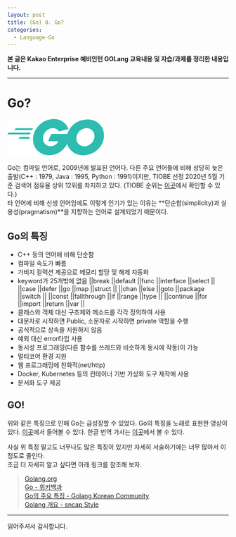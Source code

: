 ```yaml
---
layout: post
title: (Go) 0. Go?
categories:
  - Language-Go
---
```


**본 글은 Kakao Enterprise 예비인턴 GOLang 교육내용 및 자습/과제를 정리한 내용입니다.**

---

# Go?

![go_마스코트](/assets/images/Go/0_preview/go.png)

Go는 컴파일 언어로, 2009년에 발표된 언어다. 다른 주요 언어들에 비해 상당히 늦은 출발(C++ : 1979, Java : 1995, Python : 1991)이지만, TIOBE 선정 2020년 5월 기준 검색어 점유율 상위 12위를 차지하고 있다. (TIOBE 순위는 [이곳](https://www.tiobe.com/tiobe-index/)에서 확인할 수 있다.)  
타 언어에 비해 신생 언어임에도 이렇게 인기가 있는 이유는 **단순함(simplicity)과 실용성(pragmatism)**을 지향하는 언어로 설계되었기 때문이다.

## Go의 특징

- C++ 등의 언어에 비해 단순함
- 컴파일 속도가 빠름
- 가비지 컬렉션 제공으로 메모리 할당 및 해제 자동화
- keyword가 25개밖에 없음
  ||break ||default ||func ||interface ||select ||
  ||case ||defer ||go ||map ||struct ||
  ||chan ||else ||goto ||package ||switch ||
  ||const ||fallthrough ||if ||range ||type ||
  ||continue ||for ||import ||return ||var ||
- 클래스와 객체 대신 구조체와 메소드를 각각 정의하여 사용
- 대문자로 시작하면 Public, 소문자로 시작하면 private 역할을 수행
- 공식적으로 상속을 지원하지 않음
- 예외 대신 error타입 사용
- 동시성 프로그래밍(다른 함수를 쓰레드와 비슷하게 동시에 작동)이 가능
- 멀티코어 환경 지원
- 웹 프로그래밍에 친화적(net/http)
- Docker, Kubernetes 등의 컨테이너 기반 가상화 도구 제작에 사용
- 문서화 도구 제공

## GO!

위와 같은 특징으로 인해 Go는 급성장할 수 있었다. Go의 특징을 노래로 표현한 영상이 있다. [이곳](https://youtu.be/LJvEIjRBSDA)에서 들어볼 수 있다. 한글 번역 가사는 [이곳](<https://namu.wiki/w/Go(%ED%94%84%EB%A1%9C%EA%B7%B8%EB%9E%98%EB%B0%8D%20%EC%96%B8%EC%96%B4)#s-7>)에서 볼 수 있다.

사실 위 특징 말고도 너무나도 많은 특징이 있지만 자세히 서술하기에는 너무 많아서 이정도로 줄인다.  
조금 더 자세히 알고 싶다면 아래 링크를 참조해 보자.

> [Golang.org](https://golang.org/)  
> [Go - 위키백과](<https://ko.wikipedia.org/wiki/Go_(%ED%94%84%EB%A1%9C%EA%B7%B8%EB%9E%98%EB%B0%8D_%EC%96%B8%EC%96%B4)>)  
> [Go의 주요 특징 - Golang Korean Community](https://golangkorea.github.io/post/go-start/feature/)  
> [Golang 개요 - sncap Style](https://sncap.tistory.com/878)

---

읽어주셔서 감사합니다.
